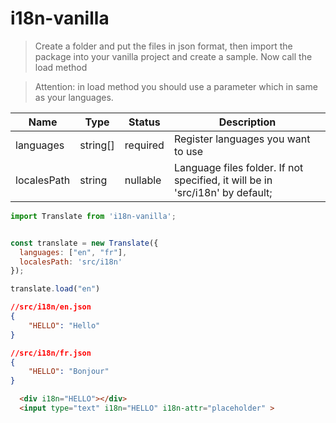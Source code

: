 # i18n-vanilla
>Create a folder and put the files in json format, then import the package into your vanilla project and create a sample. Now call the load method

>Attention: in load method you should use a parameter which in same as your languages. 


Name | Type | Status | Description
--- | --- | --- | --- 
languages | string[] | required  | Register languages you want to use
localesPath | string | nullable | Language files folder. If not specified, it will be in 'src/i18n' by default; 

```js
import Translate from 'i18n-vanilla';


const translate = new Translate({
  languages: ["en", "fr"],
  localesPath: 'src/i18n'
});

translate.load("en")
```

```json
//src/i18n/en.json
{
    "HELLO": "Hello"
}

//src/i18n/fr.json
{
    "HELLO": "Bonjour"
}
```

```html
  <div i18n="HELLO"></div>
  <input type="text" i18n="HELLO" i18n-attr="placeholder" >
```

